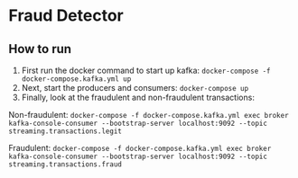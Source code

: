 # Fraud Detector

## How to run
1. First run the docker command to start up kafka:
`docker-compose -f docker-compose.kafka.yml up`
2. Next, start the producers and consumers:
`docker-compose up`
3. Finally, look at the fraudulent and non-fraudulent transactions:

Non-fraudulent:
`docker-compose -f docker-compose.kafka.yml exec broker kafka-console-consumer --bootstrap-server localhost:9092 --topic streaming.transactions.legit`

Fraudulent:
`docker-compose -f docker-compose.kafka.yml exec broker kafka-console-consumer --bootstrap-server localhost:9092 --topic streaming.transactions.fraud`